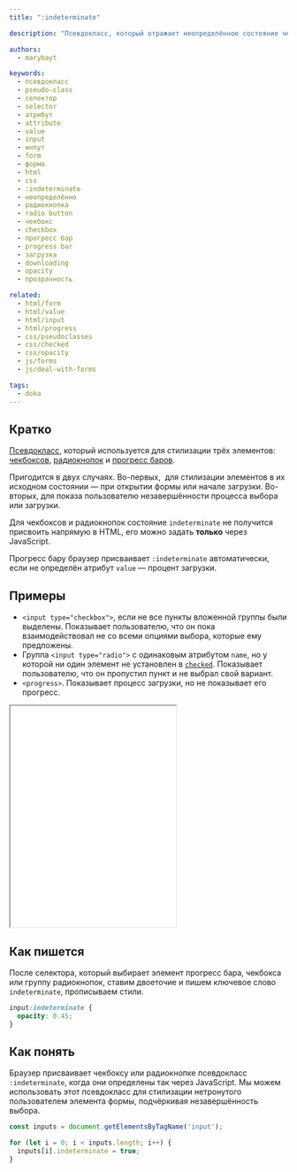 ```yaml
---
title: ":indeterminate"

description: "Псевдокласс, который отражает неопределённое состояние чекбокса, радиокнопки или прогресс-бара."

authors:
  - marybayt

keywords:
  - псевдокласс
  - pseudo-class
  - селектор
  - selector
  - атрибут
  - attribute
  - value
  - input
  - инпут
  - form
  - форма
  - html
  - css
  - :indeterminate
  - неопределённо
  - радиокнопка
  - radio button
  - чекбокс
  - checkbox
  - прогресс бар
  - progress bar
  - загрузка
  - downloading
  - opacity
  - прозрачность

related:
  - html/form
  - html/value
  - html/input
  - html/progress
  - css/pseudoclasses
  - css/checked
  - css/opacity
  - js/forms
  - js/deal-with-forms

tags:
  - doka
---
```


<!--
1. В description есть описание для соцсетей и поисковиков, не больше 200 символов
2. В authors есть ники авторов основного текста
3. В contributors перечислены ники всех соавторов и тех, кто работал над текстом (дописали «На практике»? Переписали блок? Вам сюда)
4. В keywords записаны ключевые слова для SEO: пишем сюда слова или фразы, которых нет в тексте статьи, но по ним могут искать этот материал
5. Удалены все пустые теги в шапке
6. Подпапка автора есть в папке _people/_
7. Демки лежат в подпапке _demos/_
8. В related добавлено три ссылки на материалы Доки, которые будут предлагаться в конце. Не добавляем следующий или предыдущий материал в разделе
-->

## Кратко

[Псевдокласс](https://doka.guide/css/pseudoclasses/), который используется для стилизации трёх элементов: [чекбоксов](https://doka.guide/html/input/#type), [радиокнопок](https://doka.guide/html/input/#type) и [прогресс баров](https://doka.guide/html/progress/).

Пригодится в двух случаях. Во-первых,  для стилизации элементов в их исходном состоянии — при открытии формы или начале загрузки. Во-вторых, для показа пользователю незавершённости процесса выбора или загрузки.

Для чекбоксов и радиокнопок состояние `indeterminate` не получится присвоить напрямую в HTML, его можно задать **только** через JavaScript.

Прогресс бару браузер присваивает `:indeterminate` автоматически, если не определён атрибут `value` — процент загрузки.

## Примеры

- `<input type="checkbox">`, если не все пункты вложенной группы были выделены. Показывает пользователю, что он пока взаимодействовал не со всеми опциями выбора, которые ему предложены.
- Группа `<input type="radio">` с одинаковым атрибутом `name`, но у которой ни один элемент не установлен в [`checked`](https://doka.guide/css/checked/). Показывает пользователю, что он пропустил пункт и не выбрал свой вариант.
- `<progress>`. Показывает процесс загрузки, но не показывает его прогресс.

<iframe title="Промежуточные состояния элементов форм" src="demos/" height="400"></iframe>

## Как пишется

После селектора, который выбирает элемент прогресс бара, чекбокса или группу радиокнопок, ставим двоеточие и пишем ключевое слово `indeterminate`, прописываем стили.

```css
input:indeterminate {
  opacity: 0.45;
}
```

## Как понять

Браузер присваивает чекбоксу или радиокнопке псевдокласс `:indeterminate`, когда они определены так через JavaScript. Мы можем использовать этот псевдокласс для стилизации нетронутого пользователем элемента формы, подчёркивая незавершённость выбора.

```javascript
const inputs = document.getElementsByTagName('input');

for (let i = 0; i < inputs.length; i++) {
  inputs[i].indeterminate = true;
}
```


